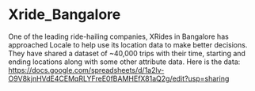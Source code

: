 # Xride_Bangalore
One of the leading ride-hailing companies, XRides in Bangalore has approached Locale to help use its location data to make better decisions. They have shared a dataset of ~40,000 trips with their time, starting and ending locations along with some other attribute data. Here is the data: https://docs.google.com/spreadsheets/d/1a2lv-O9V8kjnHVdE4CEMqRLYFreE0fBAMHEfX81aQ2g/edit?usp=sharing
